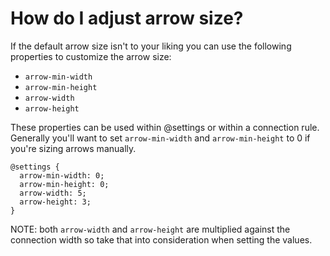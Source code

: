 # How do I adjust arrow size?

If the default arrow size isn't to your liking you can use the following properties to
customize the arrow size:

- `arrow-min-width`
- `arrow-min-height`
- `arrow-width`
- `arrow-height`

These properties can be used within @settings or within a connection rule.
Generally you'll want to set `arrow-min-width` and `arrow-min-height` to 0 if you're
sizing arrows manually.

```
@settings {
  arrow-min-width: 0;
  arrow-min-height: 0;
  arrow-width: 5;
  arrow-height: 3;
}
```

NOTE: both `arrow-width` and `arrow-height` are multiplied against the connection width so take that
into consideration when setting the values.
